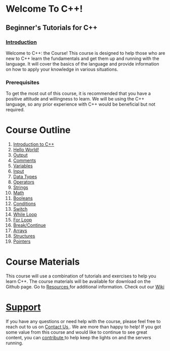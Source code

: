 # Welcome To C++!
## Beginner's Tutorials for C++

### <a href="https://github.com/Artemis-solomon/Welcome-To-CPP/wiki/Introduction-to-C--">Introduction </a>
Welcome to C++: the Course! This course is designed to help those who are new to C++ learn the fundamentals and get them up and running with the language. It will cover the basics of the language and provide information on how to apply your knowledge in various situations.

### Prerequisites
To get the most out of this course, it is recommended that you have a positive attitude and willingness to learn. We will be using the C++ language, so any prior experience with C++ would be beneficial but not required.


# Course Outline

1. <a href="https://github.com/Artemis-solomon/Welcome-To-CPP/wiki/Introduction-to-C">Introduction to C++ </a>
2. <a href="https://github.com/Artemis-solomon/Welcome-To-CPP/wiki/Hello-World!">Hello World! </a>
3. <a href="https://github.com/Artemis-solomon/Welcome-To-CPP/wiki/Output">Output </a>
4. <a href="https://github.com/Artemis-solomon/Welcome-To-CPP/wiki/Comments">Comments </a>
5. <a href="https://github.com/Artemis-solomon/Welcome-To-CPP/wiki/Variables">Variables </a>
6. <a href="https://github.com/Artemis-solomon/Welcome-To-CPP/wiki/Input">Input</a>
7. <a href="https://github.com/Artemis-solomon/Welcome-To-CPP/wiki/Data-Types">Data Types</a>
8. <a href="https://github.com/Artemis-solomon/Welcome-To-CPP/wiki/Operators">Operators</a>
9. <a href="https://github.com/Artemis-solomon/Welcome-To-CPP/wiki/Strings">Strings</a>
10. <a href="https://github.com/Artemis-solomon/Welcome-To-CPP/wiki/Math">Math</a>
11. <a href="https://github.com/Artemis-solomon/Welcome-To-CPP/wiki/Booleans">Booleans</a>
12. <a href="https://github.com/Artemis-solomon/Welcome-To-CPP/wiki/Conditions">Conditions </a>
13. <a href="https://github.com/Artemis-solomon/Welcome-To-CPP/wiki/Switch">Switch</a>
14. <a href="https://github.com/Artemis-solomon/Welcome-To-CPP/wiki/While-Loop">While Loop</a>
15. <a href="https://github.com/Artemis-solomon/Welcome-To-CPP/wiki/For-Loop">For Loop</a>
16. <a href="https://github.com/Artemis-solomon/Welcome-To-CPP/wiki/Break-Continue">Break/Continue</a>
17. <a href="https://github.com/Artemis-solomon/Welcome-To-CPP/wiki/Arrays">Arrays</a>
18. <a href="https://github.com/Artemis-solomon/Welcome-To-CPP/wiki/Structures">Structures </a>
19. <a href="https://github.com/Artemis-solomon/Welcome-To-CPP/wiki/Pointers">Pointers </a>


# Course Materials

This course will use a combination of tutorials and exercises to help you learn C++. The course materials will be available for download on the Github page.
Go to <a href="https://github.com/Artemis-solomon/Welcome-To-CPP/Resources">Resources </a> for additional information. Check out our <a href="https://github.com/Artemis-solomon/Welcome-To-CPP/wiki">Wiki </a>

# <a href="https://github.com/Artemis-solomon/Welcome-To-CPP/wiki/contribute">Support </a>

If you have any questions or need help with the course, please feel free to reach out to us on <a href="https://github.com/Artemis-solomon/Welcome-To-CPP/wiki/contact">Contact Us </a>. 
We are more than happy to help! If you got some value from this course and would like to continue to see great content, you can <a href="https://github.com/Artemis-solomon/Welcome-To-CPP/wiki/contribute">contribute </a> to help keep the lights on and the servers running.
